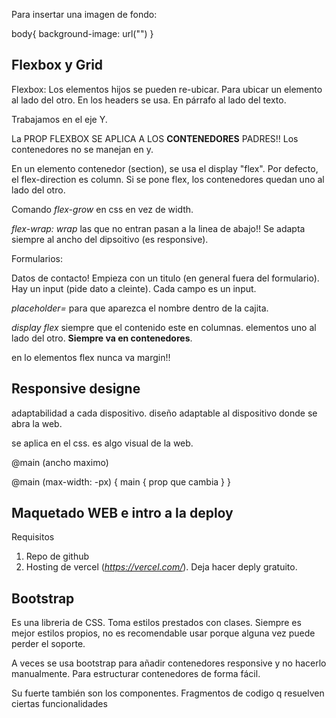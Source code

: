 Para insertar una imagen de fondo:

body{
    background-image: url("")
}

## Flexbox y Grid

Flexbox: Los elementos hijos se pueden re-ubicar. Para ubicar un elemento al lado del otro. En los headers se usa. En párrafo al lado del texto. 

Trabajamos en el eje Y.

La PROP FLEXBOX SE APLICA A LOS **CONTENEDORES** PADRES!! Los contenedores no se manejan en y. 

En un elemento contenedor (section), se usa el display "flex". Por defecto, el flex-direction es column. Si se pone flex, los contenedores quedan uno al lado del otro.

Comando *flex-grow* en css en vez de width. 

*flex-wrap: wrap* las que no entran pasan  a la linea de abajo!! Se adapta siempre al ancho del dipsoitivo (es responsive).

Formularios:

Datos de contacto! Empieza con un titulo (en general fuera del formulario). Hay un input (pide dato a cleinte). Cada campo es un input.

*placeholder=* para que aparezca el nombre dentro de la cajita.

*display flex* siempre que el contenido este en columnas. elementos uno al lado del otro. **Siempre va en contenedores**. 

en lo elementos flex nunca va margin!!

## Responsive designe

adaptabilidad a cada dispositivo. diseño adaptable al dispositivo donde se abra la web.

se aplica en el css. es algo visual de la web.

@main (ancho maximo)

@main (max-width: -px) {
    main {
        prop que cambia
    }
}

## Maquetado WEB e intro a la deploy

Requisitos
1. Repo de github
2. Hosting de vercel (*https://vercel.com/*). Deja hacer deply gratuito.   

## Bootstrap

Es una libreria de CSS. Toma estilos prestados con clases. Siempre es mejor estilos propios, no es recomendable usar porque alguna vez puede perder el soporte. 

A veces se usa bootstrap para añadir contenedores responsive y no hacerlo manualmente. Para estructurar contenedores de forma fácil. 

Su fuerte también son los componentes. Fragmentos de codigo q resuelven ciertas funcionalidades 
